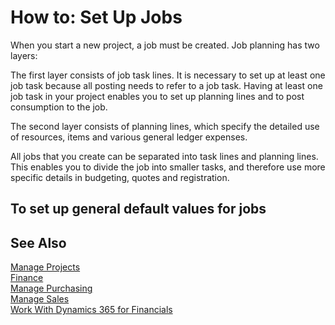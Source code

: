 <properties
                pageTitle="How to: Set Up Jobs| Financials"
                description="Describes how to prepare the system to use jobs to manage projects."
                services="project-madeira"
                documentationCenter=""
                authors="SorenGP"
/>
<tags
    ms.service="project-madeira"
    ms.topic="article"
    ms.devlang="na"
    ms.tgt_pltfrm="na"
    ms.workload="na"
    ms.date="10/11/2016"
    ms.author="SorenGP" />

# How to: Set Up Jobs
When you start a new project, a job must be created. Job planning has two layers:

The first layer consists of job task lines. It is necessary to set up at least one job task because all posting needs to refer to a job task. Having at least one job task in your project enables you to set up planning lines and to post consumption to the job.

The second layer consists of planning lines, which specify the detailed use of resources, items and various general ledger expenses.

All jobs that you create can be separated into task lines and planning lines. This enables you to divide the job into smaller tasks, and therefore use more specific details in budgeting, quotes and registration.

## To set up general default values for jobs


## See Also
[Manage Projects](projects-manage-projects.md)  
[Finance](finance.md)  
[Manage Purchasing](purchasing-manage-purchasing.md)         
[Manage Sales](sales-manage-sales.md)      
[Work With Dynamics 365 for Financials](ui-work-product.md)  
